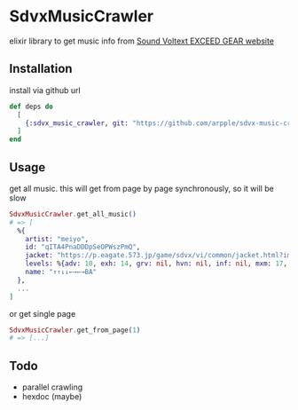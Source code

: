 # SdvxMusicCrawler

elixir library to get music info from [Sound Voltext EXCEED GEAR website](https://p.eagate.573.jp/game/sdvx/vi/music/index.html)

## Installation

install via github url

```elixir
def deps do
  [
    {:sdvx_music_crawler, git: "https://github.com/arpple/sdvx-music-crawler.git", tag: "0.1"}
  ]
end
```

## Usage
get all music. this will get from page by page synchronously, so it will be slow
``` elixir
SdvxMusicCrawler.get_all_music()
# => [
  %{
    artist: "meiyo",
    id: "qITA4PnaDDDpSeOPWszPmQ",
    jacket: "https://p.eagate.573.jp/game/sdvx/vi/common/jacket.html?img=bcf5MwWqag47zYdBbue-bg",
    levels: %{adv: 10, exh: 14, grv: nil, hvn: nil, inf: nil, mxm: 17, nov: 3},
    name: "↑↑↓↓←→←→BA"
  },
  ...
]
```

or get single page

``` elixir
SdvxMusicCrawler.get_from_page(1)
# => [...]
```


## Todo
- parallel crawling
- hexdoc (maybe)
